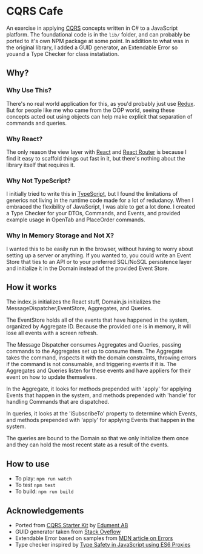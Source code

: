 # CQRS Cafe
An exercise in applying [CQRS](https://martinfowler.com/bliki/CQRS.html) concepts written in C# to a JavaScript platform. The foundational code is in the `lib/` folder, and can probably be ported to it's own NPM package at some point. In addition to what was in the original library, I added a GUID generator, an Extendable Error so youand a Type Checker for class instatiation.

## Why?

### Why Use This?
There's no real world application for this, as you'd probably just use [Redux](http://redux.js.org/). But for people like me who came from the OOP world, seeing these concepts acted out using objects can help make explicit that separation of commands and queries.

### Why React?
The only reason the view layer with [React](https://facebook.github.io/react/) and [React Router](https://reacttraining.com/react-router/) is because I find it easy to scaffold things out fast in it, but there's nothing about the library itself that requires it.

### Why Not TypeScript?
I initially tried to write this in [TypeScript](https://www.typescriptlang.org/), but I found the limitations of generics not living in the runtime code made for a lot of redudancy. When I embraced the flexibility of JavaScript, I was able to get a lot done. I created a Type Checker for your DTOs, Commands, and Events, and provided example usage in OpenTab and PlaceOrder commands.

### Why In Memory Storage and Not X?
I wanted this to be easily run in the browser, without having to worry about setting up a server or anything. If you wanted to, you could write an Event Store that ties to an API or to your preferred SQL/NoSQL persistence layer and initialize it in the Domain instead of the provided Event Store.

## How it works
The index.js initializes the React stuff, Domain.js initializes the MessageDispatcher,EventStore, Aggregates, and Queries.

The EventStore holds all of the events that have happened in the system, organized by Aggregate ID. Because the provided one is in memory, it will lose all events with a screen refresh.

The Message Dispatcher consumes Aggregates and Queries, passing commands to the Aggregates set up to consume them. The Aggregate takes the command, inspects it with the domain constraints, throwing errors if the command is not consumable, and triggering events if it is. The Aggregates and Queries listen for these events and have appliers for their event on how to update themselves.

In the Aggregate, it looks for methods prepended with 'apply' for applying Events that happen in the system, and methods prepended with 'handle' for handling Commands that are dispatched.

In queries, it looks at the 'iSubscribeTo' property to determine which Events, and methods prepended with 'apply' for applying Events that happen in the system.

The queries are bound to the Domain so that we only initialize them once and they can hold the most recent state as a result of the events.

## How to use
* To play: `npm run watch`
* To test `npm test`
* To build: `npm run build`

## Acknowledgements
* Ported from [CQRS Starter Kit](https://github.com/edumentab/cqrs-starter-kit) by [Edument AB](http://www.cqrs.nu/)
* GUID generator taken from [Stack Oveflow](https://stackoverflow.com/a/2117523)
* Extendable Error based on samples from [MDN article on Errors](https://developer.mozilla.org/en-US/docs/Web/JavaScript/Reference/Global_Objects/Error)
* Type checker inspired by [Type Safety in JavaScript using ES6 Proxies](https://medium.com/@SylvainPV/type-safety-in-javascript-using-es6-proxies-eee8fbbbd600)